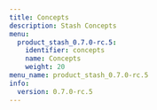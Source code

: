 ```yaml
---
title: Concepts
description: Stash Concepts
menu:
  product_stash_0.7.0-rc.5:
    identifier: concepts
    name: Concepts
    weight: 20
menu_name: product_stash_0.7.0-rc.5
info:
  version: 0.7.0-rc.5
---
```


